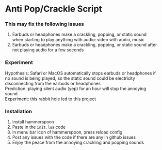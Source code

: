 # Anti Pop/Crackle Script
### This may fix the following issues
1. Earbuds or headphones make a crackling, popping, or static sound when starting to play anything with audio: video with audio, music
2. Earbuds or headphones make a crackling, popping, or static sound after not playing audio for a few seconds    

### Experiment
Hypothesis: Safari or MacOS automatically stops earbuds or headphones if no sound is being played, so the static sound could be electricity disconnecting from the earbuds or headphones    
Prediction: playing silent audio (yep) for an hour will stop the annoying sound     
Experiment: this rabbit hole led to this project    

### Installation
1. Install hammerspoon
2. Paste in the `init.lua` code 
3. In menu bar icon of hammerspoon, press reload config
4. Post any issues with the code if there are any in github issues
5. Enjoy the peace from the annoying crackling and popping sounds 
